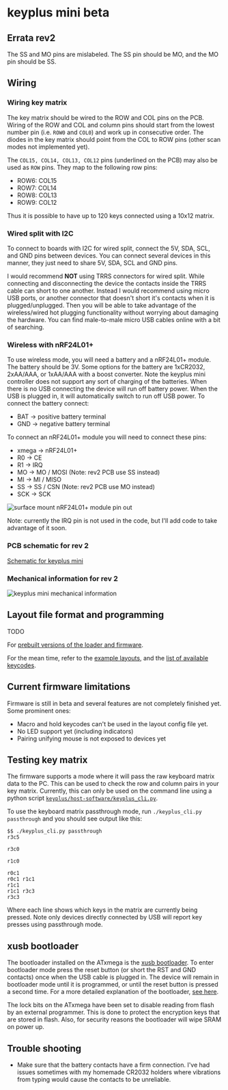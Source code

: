 # keyplus mini beta

## Errata rev2

The SS and MO pins are mislabeled. The SS pin should be MO, and the MO pin
should be SS.

## Wiring

### Wiring key matrix

The key matrix should be wired to the ROW and COL pins on the PCB. Wiring of the
ROW and COL and column pins should start from the lowest number pin (i.e. `ROW0`
and `COL0`) and work up in consecutive order. The diodes in the key matrix should
point from the COL to ROW pins (other scan modes not implemented yet).

The `COL15, COL14, COL13, COL12` pins (underlined on the PCB) may also be used
as `ROW` pins. They map to the following row pins:

* ROW6: COL15
* ROW7: COL14
* ROW8: COL13
* ROW9: COL12

Thus it is possible to have up to 120 keys connected using a 10x12 matrix.

### Wired split with I2C

To connect to boards with I2C for wired split, connect the 5V, SDA, SCL, and
GND pins between devices. You can connect several devices in this manner, they
just need to share 5V, SDA, SCL and GND pins.

I would recommend **NOT** using TRRS connectors for wired split. While connecting and
disconnecting the device the contacts inside the TRRS cable can short to one
another. Instead I would recommend using micro USB ports, or another
connector that doesn't short it's contacts when it is plugged/unplugged. Then
you will be able to take advantage of the wireless/wired hot plugging
functionality without worrying about damaging the hardware.  You can find
male-to-male micro USB cables online with a bit of searching.

### Wireless with nRF24L01+

To use wireless mode, you will need a battery and a nRF24L01+ module. The
battery should be 3V. Some options for the battery are 1xCR2032, 2xAA/AAA, or
1xAA/AAA with a boost converter. Note the keyplus mini controller does not
support any sort of charging of the batteries. When there is no USB connecting
the device will run off battery power. When the USB is plugged in, it will
automatically switch to run off USB power. To connect the battery connect:

* BAT -> positive battery terminal
* GND -> negative battery terminal

To connect an nRF24L01+ module you will need to connect these pins:

* xmega -> nRF24L01+
* R0 -> CE
* R1  -> IRQ
* MO -> MO / MOSI  (Note: rev2 PCB use SS instead)
* MI -> MI / MISO
* SS -> SS / CSN (Note: rev2 PCB use MO instead)
* SCK -> SCK

![surface mount nRF24L01+ module pin out](https://raw.githubusercontent.com/ahtn/keyplus/master/notes/mini-nrf24l01-smd.jpg)

Note: currently the IRQ pin is not used in the code, but I'll add code to take advantage of it soon.

### PCB schematic for rev 2

[Schematic for keyplus mini](https://rawgit.com/ahtn/keyboard_pcb/bb20b354216aa1858254db9946aa67aa8df67bfd/keyplus_mini/rev2/keyplus_mini.pdf)

### Mechanical information for rev 2

![keyplus mini mechanical information](https://rawgit.com/ahtn/keyboard_pcb/bb20b354216aa1858254db9946aa67aa8df67bfd/keyplus_mini/rev2/mechanical.png)

## Layout file format and programming

TODO

For [prebuilt versions of the loader and firmware](https://github.com/ahtn/keyplus/releases).

For the mean time, refer to the
[example layouts](https://github.com/ahtn/keyplus/tree/master/layouts), and the
[list of available keycodes](https://github.com/ahtn/keyplus/blob/master/host-software/layout/mapped_keycodes.py#L8).

## Current firmware limitations

Firmware is still in beta and several features are not completely
finished yet. Some prominent ones:

* Macro and hold keycodes can't be used in the layout config file yet.
* No LED support yet (including indicators)
* Pairing unifying mouse is not exposed to devices yet

## Testing key matrix

The firmware supports a mode where it will pass the raw keyboard matrix data to
the PC. This can be used to check the row and column pairs in your key matrix.
Currently, this can only be used on the command line using a python script
[`keyplus/host-software/keyplus_cli.py`](https://github.com/ahtn/keyplus/blob/master/host-software/keyplus_cli.py).

To use the keyboard matrix passthrough mode, run `./keyplus_cli.py passthrough`
and you should see output like this:

```
$$ ./keyplus_cli.py passthrough
r3c5

r3c0

r1c0

r0c1
r0c1 r1c1
r1c1
r1c1 r3c3
r3c3
```

Where each line shows which keys in the matrix are currently being pressed.
Note only devices directly connected by USB will report key presses using
passthrough mode.

## xusb bootloader

The bootloader installed on the ATxmega is the [xusb bootloader](https://github.com/ahtn/xusb-boot).
To enter bootloader mode press the reset button (or short the RST and GND
contacts) once when the USB cable is plugged in. The device will remain in
bootloader mode until it is programmed, or until the reset button is pressed a
second time.  For a more detailed explanation of the bootloader, [see
here](https://github.com/ahtn/xusb-boot#ways-to-enter-the-bootloader).

The lock bits on the ATxmega have been set to disable reading from flash by an
external programmer. This is done to protect the encryption keys that are
stored in flash.  Also, for security reasons the bootloader will wipe SRAM on
power up.

## Trouble shooting

* Make sure that the battery contacts have a firm connection. I've had issues
  sometimes with my homemade CR2032 holders where vibrations from typing would
  cause the contacts to be unreliable.
